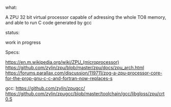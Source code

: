 what:

A ZPU 32 bit virtual processor capable of adressing the whole TO8 memory, and able to run C code generated by gcc

status:

work in progress

Specs:

https://en.m.wikipedia.org/wiki/ZPU_(microprocessor)
https://github.com/zylin/zpu/blob/master/zpu/docs/zpu_arch.html
https://forums.parallax.com/discussion/119711/zog-a-zpu-processor-core-for-the-prop-gnu-c-c-and-fortran-now-replaces-s

gcc:
https://github.com/zylin/zpugcc/
https://github.com/zylin/zpugcc/blob/master/toolchain/gcc/libgloss/zpu/crt0.S

